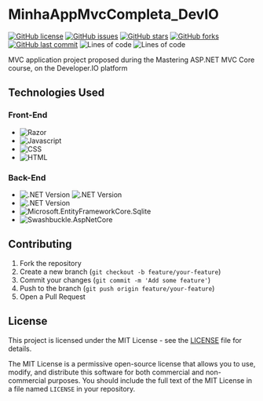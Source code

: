 # MinhaAppMvcCompleta_DevIO

[![GitHub license](https://img.shields.io/github/license/ricardocardoso-dev/MinhaAppMvcCompleta_DevIO?color=brightgreen)](https://github.com/ricardocardoso-dev/MinhaAppMvcCompleta_DevIO/blob/main/LICENSE)
[![GitHub issues](https://img.shields.io/github/issues/ricardocardoso-dev/MinhaAppMvcCompleta_DevIO?color=brightgreen)](https://github.com/ricardocardoso-dev/MinhaAppMvcCompleta_DevIO/issues)
[![GitHub stars](https://img.shields.io/github/stars/ricardocardoso-dev/MinhaAppMvcCompleta_DevIO?color=brightgreen)](https://github.com/ricardocardoso-dev/MinhaAppMvcCompleta_DevIO/stargazers)
[![GitHub forks](https://img.shields.io/github/forks/ricardocardoso-dev/MinhaAppMvcCompleta_DevIO?color=brightgreen)](https://github.com/ricardocardoso-dev/MinhaAppMvcCompleta_DevIO/network)
[![GitHub last commit](https://img.shields.io/github/last-commit/ricardocardoso-dev/MinhaAppMvcCompleta_DevIO?color=brightgreen)](https://github.com/ricardocardoso-dev/MinhaAppMvcCompleta_DevIO/commits/main)
![Lines of code](https://tokei.rs/b1/github/ricardocardoso-dev/MinhaAppMvcCompleta_DevIO)
![Lines of code](https://tokei.rs/b1/github/ricardocardoso-dev/MinhaAppMvcCompleta_DevIO?category=files)

MVC application project proposed during the Mastering ASP.NET MVC Core course, on the Developer.IO platform

## Technologies Used

<h3>Front-End</h3>  

- ![Razor](https://img.shields.io/badge/Razor-5.0.10-blue)
- ![Javascript](https://img.shields.io/badge/Javascript-_-blue)
- ![CSS](https://img.shields.io/badge/CSS-_-blue)
- ![HTML](https://img.shields.io/badge/HTML-_-blue)

<h3>Back-End</h3>  

- ![.NET Version](https://img.shields.io/badge/.NET-5.0-purple) ![.NET Version](https://img.shields.io/badge/CSharp-9.0-purple)
- ![.NET Version](https://img.shields.io/badge/EFCore-5.0.10-purple)
- ![Microsoft.EntityFrameworkCore.Sqlite](https://img.shields.io/badge/SqlServer-5.0.12-purple)
- ![Swashbuckle.AspNetCore](https://img.shields.io/badge/Identity-5.0.10-purple)

## Contributing

1. Fork the repository
2. Create a new branch (`git checkout -b feature/your-feature`)
3. Commit your changes (`git commit -m 'Add some feature'`)
4. Push to the branch (`git push origin feature/your-feature`)
5. Open a Pull Request


## License

This project is licensed under the MIT License - see the [LICENSE](LICENSE) file for details.

The MIT License is a permissive open-source license that allows you to use, modify, and distribute this software for both commercial and non-commercial purposes. You should include the full text of the MIT License in a file named `LICENSE` in your repository.
